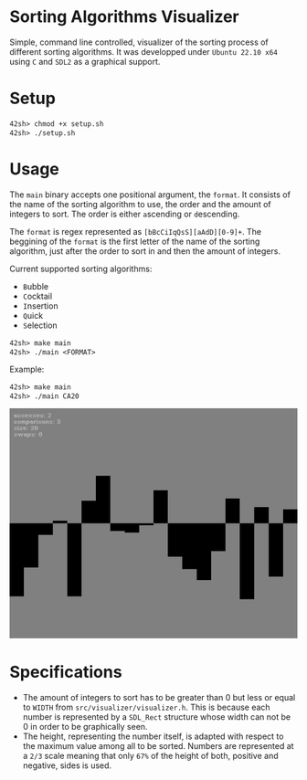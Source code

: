 # Sorting Algorithms Visualizer
Simple, command line controlled, visualizer of the sorting process of different sorting algorithms. It was developped under `Ubuntu 22.10 x64` using `C` and `SDL2` as a graphical support.

# Setup
```shell
42sh> chmod +x setup.sh
42sh> ./setup.sh
```

# Usage
The `main` binary accepts one positional argument, the `format`. It consists of the name of the sorting algorithm to use, the order and the amount of integers to sort. The order is either `a`scending or `d`escending.

The `format` is regex represented as `[bBcCiIqQsS][aAdD][0-9]+`. The beggining of the `format` is the first letter of the name of the sorting algorithm, just after the order to sort in and then the amount of integers.

Current supported sorting algorithms:
- `B`ubble
- `C`ocktail
- `I`nsertion
- `Q`uick
- `S`election

```shell
42sh> make main
42sh> ./main <FORMAT>
```

Example:

```shell
42sh> make main
42sh> ./main CA20
```

![til](assets/gifs/ca20.gif)

# Specifications

- The amount of integers to sort has to be greater than 0 but less or equal to `WIDTH` from `src/visualizer/visualizer.h`. This is because each number is represented by a `SDL_Rect` structure whose width can not be 0 in order to be graphically seen.
- The height, representing the number itself, is adapted with respect to the maximum value among all to be sorted. Numbers are represented at a `2/3` scale meaning that only `67%` of the height of both, positive and negative, sides is used.
